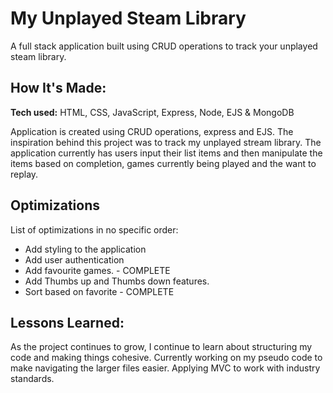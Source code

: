 # My Unplayed Steam Library
A full stack application built using CRUD operations to track your unplayed steam library.

<!-- **Link to project:** http://recruiters-love-seeing-live-demos.com/ -->

<!-- ![alt tag](http://placecorgi.com/1200/650) -->

## How It's Made:

**Tech used:** HTML, CSS, JavaScript, Express, Node, EJS & MongoDB

Application is created using CRUD operations, express and EJS. The inspiration behind this project was to track my unplayed stream library. The application currently has users input their list items and then manipulate the items based on completion, games currently being played and the want to replay.

## Optimizations
List of optimizations in no specific order:
 - Add styling to the application
 - Add user authentication
 - Add favourite games. - COMPLETE
 - Add Thumbs up and Thumbs down features.
 - Sort based on favorite - COMPLETE 

## Lessons Learned:

As the project continues to grow, I continue to learn about structuring my code and making things cohesive. Currently working on my pseudo code to make navigating the larger files easier. Applying MVC to work with industry standards.
